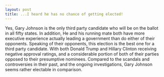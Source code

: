 ```yaml
---
layout: post
title: ...I heard he has no chance of getting elected!
---
```


Yes, Gary Johnson is the only third party candidate who will be on the ballot in all fifty states. In addition, He and his running mate both have more executive experience actually leading a government than do either of their opponents. Speaking of their opponents, this election is the best one for a third party candidate. With both Donald Trump and Hillary Clinton receiving negative approval ratings, and a considerable portion of both of their parties opposed to their presumptive nominees. Compared to the scandals and controversies in their past, and the ongoing investigations, Gary Johnson seems rather electable in comparison.
